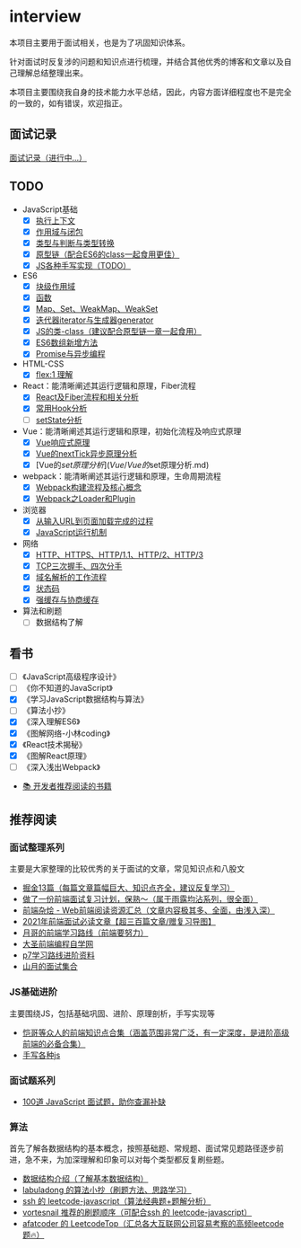 # interview

本项目主要用于面试相关，也是为了巩固知识体系。

针对面试时反复涉的问题和知识点进行梳理，并结合其他优秀的博客和文章以及自己理解总结整理出来。

本项目主要围绕我自身的技术能力水平总结，因此，内容方面详细程度也不是完全的一致的，如有错误，欢迎指正。

## 面试记录

[面试记录（进行中...）](/整理/面试记录.md)

## TODO

- JavaScript基础
  - [x] [执行上下文](JavaScript/执行上下文.md)
  - [x] [作用域与闭包](JavaScript/作用域与闭包.md)
  - [x] [类型与判断与类型转换](JavaScript/类型与判断.md)
  - [x] [原型链（配合ES6的class一起食用更佳）](JavaScript/原型.md)
  - [x] [JS各种手写实现（TODO）](JS各种手写实现/README.md)
- ES6
  - [x] [块级作用域](ES6/块级作用域.md)
  - [x] [函数](ES6/函数.md)
  - [x] [Map、Set、WeakMap、WeakSet](/ES6/Map与Set和WeakMap与WeakSet.md)
  - [x] [迭代器iterator与生成器generator](ES6/迭代器与生成器.md)
  - [x] [JS的类-class（建议配合原型链一章一起食用）](ES6/JS的类.md)
  - [x] [ES6数组新增方法](ES6/数组.md)
  - [x] [Promise与异步编程](ES6/Promise与异步编程.md)
- HTML-CSS
  - [x] [flex:1 理解](HTML-CSS/flex.md)
- React：能清晰阐述其运行逻辑和原理，Fiber流程
  - [x] [React及Fiber流程和相关分析](React/React及Fiber.md)
  - [x] [常用Hook分析](React/常用Hook分析.md.md)
  - [ ] [setState分析](React/setState分析.md)
- Vue：能清晰阐述其运行逻辑和原理，初始化流程及响应式原理
  - [x] [Vue响应式原理](Vue/响应式原理.md)
  - [x] [Vue的nextTick异步原理分析](Vue/Vue的nextTick异步原理分析.md)
  - [x] [Vue的$set原理分析](Vue/Vue的$set原理分析.md)
- webpack：能清晰阐述其运行逻辑和原理，生命周期流程
  - [x] [Webpack构建流程及核心概念](Webpack/Webpack构建流程及核心概念.md)
  - [x] [Webpack之Loader和Plugin](Webpack/Webpack之Loader和Plugin.md)
- 浏览器
  - [x] [从输入URL到页面加载完成的过程](/浏览器/从输入URL到页面加载完成的过程.md)
  - [x] [JavaScript运行机制](/浏览器/JavaScript运行机制.md)
- 网络
  - [x] [HTTP、HTTPS、HTTP/1.1、HTTP/2、HTTP/3](/网络/什么是HTTP.md)
  - [x] [TCP三次握手、四次分手](/网络/TCP与UDP.md)
  - [x] [域名解析的工作流程](/网络/IP基础知识.md)
  - [x] [状态码](/网络/状态码.md)
  - [x] [强缓存与协商缓存](网络/强缓存与协商缓存.md)
- 算法和刷题
  - [ ] 数据结构了解

## 看书

- [ ] 《JavaScript高级程序设计》
- [ ] 《你不知道的JavaScript》
- [x] 《学习JavaScript数据结构与算法》
- [ ] 《算法小抄》
- [x] 《深入理解ES6》
- [x] 《图解网络-小林coding》
- [x] 《React技术揭秘》
- [x] 《图解React原理》
- [ ] 《深入浅出Webpack》
- [📚 开发者推荐阅读的书籍](https://github.com/guanpengchn/awesome-books)

## 推荐阅读

### 面试整理系列

主要是大家整理的比较优秀的关于面试的文章，常见知识点和八股文

- [掘金13篇（每篇文章篇幅巨大、知识点齐全，建议反复学习）](https://juejin.cn/post/6940945178899251230)
- [做了一份前端面试复习计划，保熟～（属于雨露均沾系列，很全面）](https://juejin.cn/post/7061588533214969892)
- [前端杂烩 - Web前端阅读资源汇总（文章内容极其多、全面，由浅入深）](https://juejin.cn/post/7069468539412807693)
- [2021年前端面试必读文章【超三百篇文章/赠复习导图】](https://juejin.cn/post/6844904116339261447)
- [月哥的前端学习路线（前端要努力）](https://www.processon.com/view/link/61c53fb31efad45a2b42afd9#map)
- [大圣前端编程自学网](https://shengxinjing.cn/)
- [p7学习路线进阶资料](/整理/p7学习路线进阶资料.md)
- [山月的面试集合](https://q.shanyue.tech/)

### JS基础进阶

主要围绕JS，包括基础巩固、进阶、原理剖析，手写实现等

- [恺哥等众人的前端知识点合集（涵盖范围非常广泛，有一定深度，是进阶高级前端的必备合集）](https://juejin.cn/post/7017645909483716615)
- [手写各种js](https://github.com/qianlongo/fe-handwriting)

### 面试题系列

- [100道 JavaScript 面试题，助你查漏补缺](https://juejin.cn/post/6992525007716876325)

### 算法

首先了解各数据结构的基本概念，按照基础题、常规题、面试常见题路径逐步前进，急不来，为加深理解和印象可以对每个类型都反复刷些题。

- [数据结构介绍（了解基本数据结构）](https://juejin.cn/post/7017349585446125575)
- [labuladong 的算法小抄（刷题方法、思路学习）](https://labuladong.gitee.io/algo/)
- [ssh 的 leetcode-javascript（算法经典题+题解分析）](https://github.com/sl1673495/leetcode-javascript)
- [vortesnail 推荐的刷题顺序（可配合ssh 的 leetcode-javascript）](https://github.com/vortesnail/leetcode)
- [afatcoder 的 LeetcodeTop（汇总各大互联网公司容易考察的高频leetcode题🔥）](https://github.com/afatcoder/LeetcodeTop)
